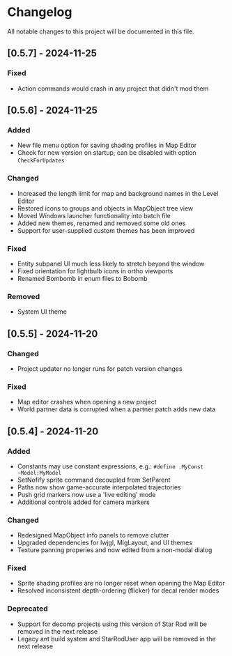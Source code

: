 # Changelog

All notable changes to this project will be documented in this file.

## [0.5.7] - 2024-11-25

### Fixed
- Action commands would crash in any project that didn't mod them

## [0.5.6] - 2024-11-25

### Added
- New file menu option for saving shading profiles in Map Editor
- Check for new version on startup, can be disabled with option `CheckForUpdates`

### Changed
- Increased the length limit for map and background names in the Level Editor
- Restored icons to groups and objects in MapObject tree view
- Moved Windows launcher functionality into batch file
- Added new themes, renamed and removed some old ones
- Support for user-supplied custom themes has been improved

### Fixed
- Entity subpanel UI much less likely to stretch beyond the window
- Fixed orientation for lightbulb icons in ortho viewports
- Renamed Bombomb in enum files to Bobomb

### Removed
- System UI theme

## [0.5.5] - 2024-11-20

### Changed
- Project updater no longer runs for patch version changes

### Fixed
- Map editor crashes when opening a new project
- World partner data is corrupted when a partner patch adds new data

## [0.5.4] - 2024-11-20

### Added
- Constants may use constant expressions, e.g.: `#define .MyConst ~Model:MyModel`
- SetNofify sprite command decoupled from SetParent
- Paths now show game-accurate interpolated trajectories
- Push grid markers now use a 'live editing' mode
- Additional controls added for camera markers

### Changed
- Redesigned MapObject info panels to remove clutter
- Upgraded dependencies for lwjgl, MigLayout, and UI themes
- Texture panning properies and now edited from a non-modal dialog

### Fixed
- Sprite shading profiles are no longer reset when opening the Map Editor
- Resolved inconsistent depth-ordering (flicker) for decal render modes

### Deprecated
- Support for decomp projects using this version of Star Rod will be removed in the next release
- Legacy ant build system and StarRodUser app will be removed in the next release
